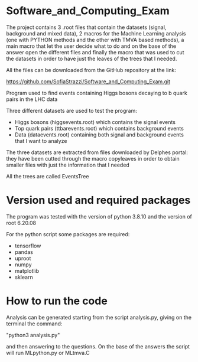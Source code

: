 # Software_and_Computing_Exam

The project contains 3 .root files that contain the datasets (signal, background and mixed data), 2 macros for the Machine Learning analysis (one with PYTHON methods and the other with TMVA based methods), a main macro that let the user decide what to do and on the base of the answer open the different files and finally the macro that was used to cut the datasets in order to have just the leaves of the trees that I needed.

All the files can be downloaded from the GitHub repository at the link:

https://github.com/SofiaStrazzi/Software_and_Computing_Exam.git

Program used to find events containing Higgs bosons decaying to b quark pairs in the LHC data

Three different datasets are used to test the program:
- Higgs bosons (higgsevents.root) which contains the signal events
- Top quark pairs (ttbarevents.root) which contains background events
- Data (dataevents.root) containing both signal and background events that I want to analyze

The three datasets are extracted from files downloaded by Delphes portal:
they have been cutted through the macro copyleaves in order to obtain smaller files with just the information that I needed

All the trees are called EventsTree 


# Version used and required packages

The program was tested with the version of python 3.8.10 and the version of root 6.20.08

For the python script some packages are required:
- tensorflow
- pandas
- uproot
- numpy
- matplotlib
- sklearn


# How to run the code 

Analysis can be generated starting from the script analysis.py, giving on the terminal the command:

"python3 analysis.py" 

and then answering to the questions. On the base of the answers the script will run MLpython.py or MLtmva.C
